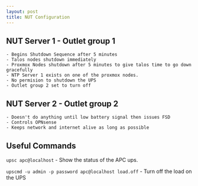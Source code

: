 ```yaml
---
layout: post
title: NUT Configuration
---
```


## NUT Server 1   -  Outlet group 1
	- Begins Shutdown Sequence after 5 minutes
	- Talos nodes shutdown immediately
	- Proxmox Nodes shutdown after 5 minutes to give talos time to go down gracefully
	- NTP Server 1 exists on one of the proxmox nodes.
	- No permision to shutdown the UPS
	- Outlet group 2 set to turn off 

## NUT Server 2 - Outlet group 2
	- Doesn't do anything until low battery signal then issues FSD
	- Controls OPNsense
	- Keeps network and internet alive as long as possible

## Useful Commands
`upsc apc@localhost` - Show the status of the APC ups.

`upscmd -u admin -p password apc@localhost load.off` - Turn off the load on the UPS